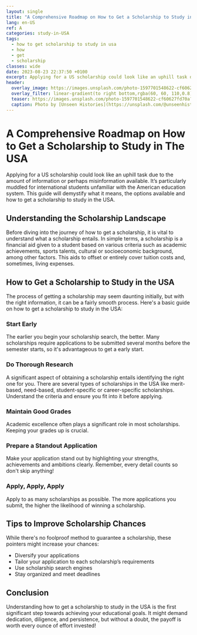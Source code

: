 ```yaml
---
layout: single
title: "A Comprehensive Roadmap on How to Get a Scholarship to Study in The USA"
lang: en-US
ref: A
categories: study-in-USA
tags:
  - how to get scholarship to study in usa
  - how
  - get
  - scholarship
classes: wide
date: 2023-08-23 22:37:50 +0100
excerpt: Applying for a US scholarship could look like an uphill task due to the amount of information or perhaps misinformation available.
header:
  overlay_image: https://images.unsplash.com/photo-1597701548622-cf60627fd70a?crop=entropy&cs=tinysrgb&fit=max&fm=jpg&ixid=M3w0Nzk0ODB8MHwxfHNlYXJjaHw3fHxob3clMjB0byUyMGdldCUyMHNjaG9sYXJzaGlwJTIwdG8lMjBzdHVkeSUyMGluJTIwdXNhJTJDJTIwaG93JTJDJTIwZ2V0JTJDJTIwc2Nob2xhcnNoaXB8ZW58MHwwfHx8MTY5MjgyNjY3MHww&ixlib=rb-4.0.3&q=80&w=1080
  overlay_filter: linear-gradient(to right bottom,rgba(60, 60, 110,0.8), rgba(178, 34, 52, 0.5))
  teaser: https://images.unsplash.com/photo-1597701548622-cf60627fd70a?crop=entropy&cs=tinysrgb&fit=max&fm=jpg&ixid=M3w0Nzk0ODB8MHwxfHNlYXJjaHw3fHxob3clMjB0byUyMGdldCUyMHNjaG9sYXJzaGlwJTIwdG8lMjBzdHVkeSUyMGluJTIwdXNhJTJDJTIwaG93JTJDJTIwZ2V0JTJDJTIwc2Nob2xhcnNoaXB8ZW58MHwwfHx8MTY5MjgyNjY3MHww&ixlib=rb-4.0.3&q=80&w=400
  caption: Photo by [Unseen Histories](https://unsplash.com/@unseenhistories?utm_source=wenospeakamericano&utm_medium=referral) on [Unsplash](https://unsplash.com/?utm_source=wenospeakamericano&utm_medium=referral)
---
```

  
  # A Comprehensive Roadmap on How to Get a Scholarship to Study in The USA

Applying for a US scholarship could look like an uphill task due to the amount of information or perhaps misinformation available. It’s particularly muddled for international students unfamiliar with the American education system. This guide will demystify what it means, the options available and how to get a scholarship to study in the USA.

## Understanding the Scholarship Landscape

Before diving into the journey of how to get a scholarship, it is vital to understand what a scholarship entails. In simple terms, a scholarship is a financial aid given to a student based on various criteria such as academic achievements, sports talents, cultural or socioeconomic background, among other factors. This aids to offset or entirely cover tuition costs and, sometimes, living expenses.

## How to Get a Scholarship to Study in the USA

The process of getting a scholarship may seem daunting initially, but with the right information, it can be a fairly smooth process. Here's a basic guide on how to get a scholarship to study in the USA:

### Start Early

The earlier you begin your scholarship search, the better. Many scholarships require applications to be submitted several months before the semester starts, so it's advantageous to get a early start.

### Do Thorough Research

A significant aspect of obtaining a scholarship entails identifying the right one for you. There are several types of scholarships in the USA like merit-based, need-based, student-specific or career-specific scholarships. Understand the criteria and ensure you fit into it before applying.

### Maintain Good Grades

Academic excellence often plays a significant role in most scholarships. Keeping your grades up is crucial.

### Prepare a Standout Application 

Make your application stand out by highlighting your strengths, achievements and ambitions clearly. Remember, every detail counts so don't skip anything!

### Apply, Apply, Apply

Apply to as many scholarships as possible. The more applications you submit, the higher the likelihood of winning a scholarship.

## Tips to Improve Scholarship Chances

While there's no foolproof method to guarantee a scholarship, these pointers might increase your chances:

- Diversify your applications
- Tailor your application to each scholarship’s requirements
- Use scholarship search engines
- Stay organized and meet deadlines

## Conclusion

Understanding how to get a scholarship to study in the USA is the first significant step towards achieving your educational goals. It might demand dedication, diligence, and persistence, but without a doubt, the payoff is worth every ounce of effort invested!
